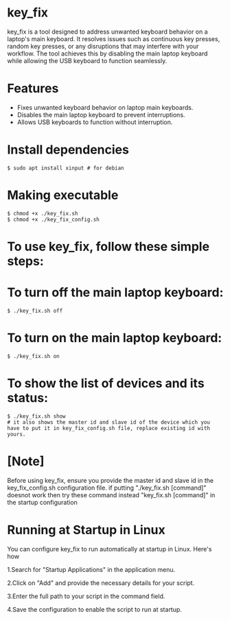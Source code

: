 # key_fix

key_fix is a tool designed to address unwanted keyboard behavior on a laptop's main keyboard. It resolves issues such as continuous key presses, random key presses, or any disruptions that may interfere with your workflow. The tool achieves this by disabling the main laptop keyboard while allowing the USB keyboard to function seamlessly.

# Features
* Fixes unwanted keyboard behavior on laptop main keyboards.
* Disables the main laptop keyboard to prevent interruptions.
* Allows USB keyboards to function without interruption.

# Install dependencies
    $ sudo apt install xinput # for debian

# Making executable
    $ chmod +x ./key_fix.sh
    $ chmod +x ./key_fix_config.sh
    

# To use key_fix, follow these simple steps:

# To turn off the main laptop keyboard:
    $ ./key_fix.sh off

# To turn on the main laptop keyboard:
    $ ./key_fix.sh on

# To show the list of devices and its status:
    $ ./key_fix.sh show
    # it also shows the master id and slave id of the device which you have to put it in key_fix_config.sh file, replace existing id with yours.
    
# [Note]
Before using key_fix, ensure you provide the master id and slave id in the key_fix_config.sh configuration file.
if putting "./key_fix.sh [command]" doesnot work then try these command instead "key_fix.sh [command]" in the startup configuration

# Running at Startup in Linux

You can configure key_fix to run automatically at startup in Linux. Here's how

1.Search for "Startup Applications" in the application menu.

2.Click on "Add" and provide the necessary details for your script.

3.Enter the full path to your script in the command field.

4.Save the configuration to enable the script to run at startup.

